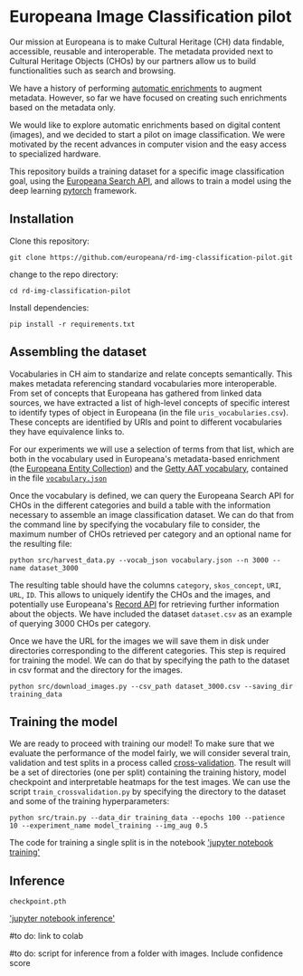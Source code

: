 # Europeana Image Classification pilot

Our mission at Europeana is to make Cultural Heritage (CH) data findable, accessible, reusable and interoperable. The metadata provided next to Cultural Heritage Objects (CHOs) by our partners allow us to build functionalities such as search and browsing. 

We have a history of performing [automatic enrichments](https://pro.europeana.eu/page/europeana-semantic-enrichment#automatic-semantic-enrichment) to augment metadata. However, so far we have focused on creating such enrichments based on the metadata only.

We would like to explore automatic enrichments based on digital content (images), and we decided to start a pilot on image classification. We were motivated by the recent advances in computer vision and the easy access to specialized hardware. 

This repository builds a training dataset for a specific image classification goal, using the [Europeana Search API](https://pro.europeana.eu/page/search), and allows to train a model using the deep learning [pytorch](https://pytorch.org/) framework.

## Installation

Clone this repository:

`git clone https://github.com/europeana/rd-img-classification-pilot.git`

change to the repo directory:

`cd rd-img-classification-pilot`

Install dependencies:

`pip install -r requirements.txt`


## Assembling the dataset

Vocabularies in CH aim to standarize and relate concepts semantically. This makes metadata referencing standard vocabularies more interoperable. From set of concepts that Europeana has gathered from linked data sources, we have extracted a list of high-level concepts of specific interest to identify types of object in Europeana (in the file `uris_vocabularies.csv`). These concepts are identified by URIs and point to different vocabularies they have equivalence links to.

For our experiments we will use a selection of terms from that list, which are both in the vocabulary used in Europeana's metadata-based enrichment (the [Europeana Entity Collection](https://pro.europeana.eu/page/entity#entity-collection)) and the [Getty AAT vocabulary](https://www.getty.edu/research/tools/vocabularies/aat/), contained in the file [`vocabulary.json`](https://github.com/europeana/rd-img-classification-pilot/blob/main/vocabulary.json)

Once the vocabulary is defined, we can query the Europeana Search API for CHOs in the different categories and build a table with the information necessary to assemble an image classification dataset. We can do that from the command line by specifying the vocabulary file to consider, the maximum number of CHOs retrieved per category and an optional name for the resulting file:

`python src/harvest_data.py --vocab_json vocabulary.json --n 3000 --name dataset_3000`

The resulting table should have the columns `category`, `skos_concept`, `URI`, `URL`, `ID`. This allows to uniquely identify the CHOs and the images, and potentially use Europeana's [Record API](https://pro.europeana.eu/page/record) for retrieving further information about the objects. We have included the dataset `dataset.csv` as an example of querying 3000 CHOs per category.

Once we have the URL for the images we will save them in disk under directories corresponding to the different categories. This step is required for training the model. We can do that by specifying the path to the dataset in csv format and the directory for the images.

`python src/download_images.py --csv_path dataset_3000.csv --saving_dir training_data`


## Training the model

We are ready to proceed with training our model! To make sure that we evaluate the performance of the model fairly, we will consider several train, validation and test splits in a process called [cross-validation](https://en.wikipedia.org/wiki/Cross-validation_(statistics)). The result will be a set of directories (one per split) containing the training history, model checkpoint and interpretable heatmaps for the test images. We can use the script `train_crossvalidation.py` by specifying the directory to the dataset and some of the training hyperparameters:

`python src/train.py --data_dir training_data --epochs 100 --patience 10 --experiment_name model_training --img_aug 0.5`

The code for training a single split is in the notebook ['jupyter notebook training'](https://github.com/europeana/rd-img-classification-pilot/blob/main/notebooks/train.ipynb)


## Inference

`checkpoint.pth`

['jupyter notebook inference'](https://github.com/europeana/rd-img-classification-pilot/blob/main/notebooks/inference.ipynb)

#to do: link to colab

#to do: script for inference from a folder with images. Include confidence score




